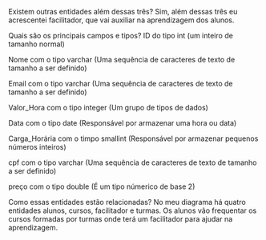 Existem outras entidades além dessas três?
Sim, além dessas três eu acrescentei facilitador, que vai auxiliar na aprendizagem dos alunos.

Quais são os principais campos e tipos?
ID do tipo int (um inteiro de tamanho normal)

Nome com o tipo varchar (Uma sequência de caracteres de texto de tamanho a ser definido)

Email com o tipo varchar (Uma sequência de caracteres de texto de tamanho a ser definido)

Valor_Hora com o tipo integer (Um grupo de tipos de dados)

Data com o tipo date (Responsável por armazenar uma hora ou data)

Carga_Horária com o timpo smallint (Responsável por armazenar pequenos números inteiros)

cpf com o tipo varchar (Uma sequência de caracteres de texto de tamanho a ser definido)

preço com o tipo double (É um tipo númerico de base 2)

Como essas entidades estão relacionadas?
No meu diagrama há quatro entidades alunos, cursos, facilitador e turmas.
Os alunos vão frequentar os cursos formadas por turmas onde terá um facilitador para ajudar na aprendizagem.
